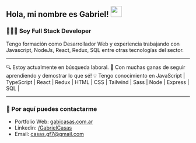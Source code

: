<h2> Hola, mi nombre es Gabriel! <img src="https://media.giphy.com/media/hvRJCLFzcasrR4ia7z/giphy.gif" width="30"></h2>
<h3>👨🏻‍💻 Soy Full Stack Developer</h3>
Tengo formación como Desarrollador Web y experiencia trabajando con Javascript, NodeJs, React, Redux, SQL entre otras tecnologías del sector.
<hr/>
🔍 Estoy actualmente en búsqueda laboral.
🚀 Con muchas ganas de seguir aprendiendo y demostrar lo que sé!
💡 Tengo conocimiento en JavaScript | TypeScript | React | Redux | HTML | CSS | Tailwind | Sass | Node | Express | SQL |
<hr/>

<h3>📩 Por aquí puedes contactarme</h3>

- Portfolio Web: <a href="https://www.gabicasas.com.ar/" target="_blank">gabicasas.com.ar</a>
- Linkedin: <a href="https://www.linkedin.com/in/bygabicasas/" >/GabrielCasas</a>
- Email: <a href="mailto:casas.gf77@gmail.com" target="_blank">casas.gf7@gmail.com</a>